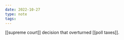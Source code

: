 ```yaml
---
date: 2022-10-27
type: note
tags: 
---
```


[[supreme court]] decision that overturned [[poll taxes]].
